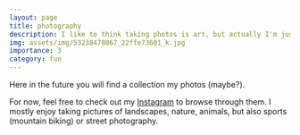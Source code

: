 ```yaml
---
layout: page
title: photography
description: I like to think taking photos is art, but actually I'm just hiding behind the camera
img: assets/img/53238478067_22ffe73601_k.jpg
importance: 3
category: fun
---
```

Here in the future you will find a collection my photos (maybe?).

For now, feel free to check out my [Instagram](https://www.instagram.com/janspale/) to browse through them. I mostly enjoy taking pictures of landscapes, nature, animals, but also sports (mountain biking) or street photography.
